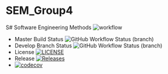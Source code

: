 # SEM_Group4

S# Software Engineering Methods
![workflow](https://github.com/DarryanM/SEM_Group4/actions/workflows/main.yml/badge.svg)
* Master Build Status ![GitHub Workflow Status (branch)](https://img.shields.io/github/actions/workflow/status/DarryanM/SEM_Group4/main.yml?branch=master)
* Develop Branch Status ![GitHub Workflow Status (branch)](https://img.shields.io/github/actions/workflow/status/DarryanM/SEM_Group4/main.yml?branch=develop)
* License [![LICENSE](https://img.shields.io/github/license/DarryanM/SEM_Group4.svg?style=flat-square)](https://github.com/DarryanM/SEM_Group4/blob/master/LICENSE)
* Release [![Releases](https://img.shields.io/github/release/DarryanM/SEM_Group4/all.svg?style=flat-square)](https://github.com/DarryanM/SEM_Group4/releases)
* [![codecov](https://codecov.io/gh/DarryanM/SEM_Group4/graph/badge.svg?token=HR03ZL9BCX)](https://codecov.io/gh/DarryanM/SEM_Group4)
